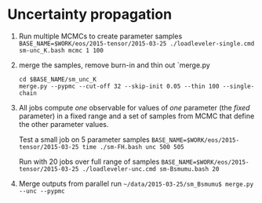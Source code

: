 Uncertainty propagation
========================

1. Run multiple MCMCs to create parameter samples
   `BASE_NAME=$WORK/eos/2015-tensor/2015-03-25 ./loadleveler-single.cmd sm-unc_K.bash mcmc 1 100`

2. merge the samples, remove burn-in and thin out `merge.py

   ```
   cd $BASE_NAME/sm_unc_K
   merge.py --pypmc --cut-off 32 --skip-init 0.05 --thin 100 --single-chain
   ```

3. All jobs compute *one* observable for values of *one* parameter
   (the *fixed* parameter) in a fixed range and a set of samples from
   MCMC that define the other parameter values.

   Test a small job on 5 parameter samples
   `BASE_NAME=$WORK/eos/2015-tensor/2015-03-25 time ./sm-FH.bash unc 500 505`

   Run with 20 jobs over full range of samples
   `BASE_NAME=$WORK/eos/2015-tensor/2015-03-25 ./loadleveler-unc.cmd sm-Bsmumu.bash 20`

4. Merge outputs from parallel run
   `~/data/2015-03-25/sm_Bsmumu$ merge.py --unc --pypmc`
